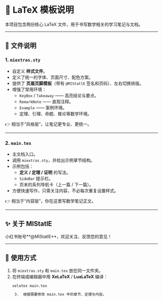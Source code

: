 
# 📘 LaTeX 模板说明

本项目包含两份核心 LaTeX 文件，用于书写数学相关的学习笔记与文档。

---

## 📂 文件说明

### 1. `miextras.sty`
- 自定义 **样式文件**。
- 定义了统一的字体、页面尺寸、配色方案。
- 提供了 **页眉页脚模板**（带有 `@MIStatlE` 签名和页码）、左右切换排版。
- 增强了常用环境：
  - `KeyBox` / `Takeaway` —— 高亮结论与要点。
  - `RemarkNote` —— 直观注释。
  - `Example` —— 案例环境。
  - 定理、引理、命题、推论等数学环境。

👉 相当于“风格层”，让笔记更专业、更统一。

---

### 2. `main.tex`
- 主文档入口。
- 调用 `miextras.sty`，并给出示例章节结构。
- 示例包括：
  - **定义 / 定理 / 证明** 的写法。
  - `SideBar` 提示栏。
  - 页末的系列导航卡（上一篇 / 下一篇）。
- 方便快速写作，只需关注内容，不必每次重复设置样式。

👉 相当于“内容层”，你在这里写数学笔记正文。

---

## ✨ 关于 MIStatlE

小红书账号**@MIStatlE**，欢迎关注、反馈您的意见！ 

---

## 🚀 使用方式

1. 将 `miextras.sty` 和 `main.tex` 放在同一文件夹。
2. 在终端或编辑器中用 **XeLaTeX** / **LuaLaTeX** 编译：
   ```bash
   xelatex main.tex

	3.	根据需要修改 main.tex 中的章节、定理与内容。

